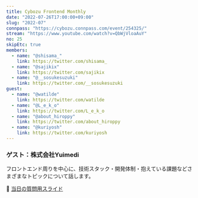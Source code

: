 ```yaml
---
title: Cybozu Frontend Monthly
date: "2022-07-26T17:00:00+09:00"
slug: "2022-07"
connpass: "https://cybozu.connpass.com/event/254325/"
stream: "https://www.youtube.com/watch?v=QbWjVloaAuY"
no: 25
skipEtc: true
members:
  - name: "@shisama_"
    link: https://twitter.com/shisama_
  - name: "@sajikix"
    link: https://twitter.com/sajikix
  - name: "@__sosukesuzuki"
    link: https://twitter.com/__sosukesuzuki
guest:
  - name: "@watilde"
    link: https://twitter.com/watilde
  - name: "@L_e_k_o"
    link: https://twitter.com/L_e_k_o
  - name: "@about_hiroppy"
    link: https://twitter.com/about_hiroppy
  - name: "@kuriyosh"
    link: https://twitter.com/kuriyosh
---
```



### ゲスト：株式会社Yuimedi

フロントエンド周りを中心に、技術スタック・開発体制・抱えている課題などさまざまなトピックについて話します。

🔗 [当日の質問用スライド](https://github.com/cybozu/frontend-monthly/files/9178212/FrontendMonthly22-07.pdf)

